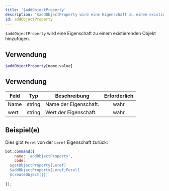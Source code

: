 ```yaml
---
title: '$addObjectProperty'
description: '$addObjectProperty wird eine Eigenschaft zu einem existierenden Objekt hinzufügen.'
id: addObjectProperty
---
```


`$addObjectProperty` wird eine Eigenschaft zu einem existierenden Objekt hinzufügen.

## Verwendung

```php
$addObjectProperty[name;value]
```

## Verwendung

| Feld | Typ    | Beschreibung          | Erforderlich |
| ---- | ------ | --------------------- |:------------:|
| Name | string | Name der Eigenschaft. |     wahr     |
| wert | string | Wert der Eigenschaft. |     wahr     |

## Beispiel(e)

Dies gibt `Ferel` von der `Leref` Eigenschaft zurück:

```javascript
bot.command({
    name: 'addObjectProperty',
    code: `
  $getObjectProperty[Leref]
  $addObjectProperty[Leref;Ferel]
  $createObject[{}]
  `
});
```
